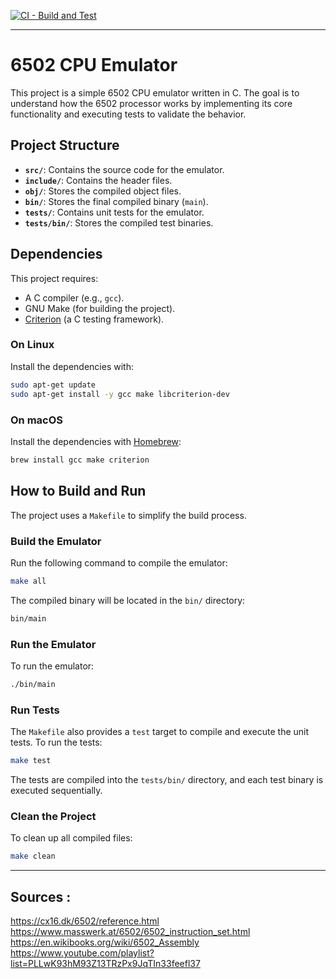 [![CI - Build and Test](https://github.com/Dark-Folt/6502-cpu-emulator/actions/workflows/c-cpp.yml/badge.svg?branch=master)](https://github.com/Dark-Folt/6502-cpu-emulator/actions/workflows/c-cpp.yml)

---

# **6502 CPU Emulator**

This project is a simple 6502 CPU emulator written in C. The goal is to understand how the 6502 processor works by implementing its core functionality and executing tests to validate the behavior.

## **Project Structure**
- **`src/`**: Contains the source code for the emulator.
- **`include/`**: Contains the header files.
- **`obj/`**: Stores the compiled object files.
- **`bin/`**: Stores the final compiled binary (`main`).
- **`tests/`**: Contains unit tests for the emulator.
- **`tests/bin/`**: Stores the compiled test binaries.

## **Dependencies**
This project requires:
- A C compiler (e.g., `gcc`).
- GNU Make (for building the project).
- [Criterion](https://github.com/Snaipe/Criterion) (a C testing framework).

### **On Linux**
Install the dependencies with:
```bash
sudo apt-get update
sudo apt-get install -y gcc make libcriterion-dev
```

### **On macOS**
Install the dependencies with [Homebrew](https://brew.sh/):
```bash
brew install gcc make criterion
```

## **How to Build and Run**
The project uses a `Makefile` to simplify the build process.

### **Build the Emulator**
Run the following command to compile the emulator:
```bash
make all
```
The compiled binary will be located in the `bin/` directory:
```bash
bin/main
```

### **Run the Emulator**
To run the emulator:
```bash
./bin/main
```

### **Run Tests**
The `Makefile` also provides a `test` target to compile and execute the unit tests. To run the tests:
```bash
make test
```

The tests are compiled into the `tests/bin/` directory, and each test binary is executed sequentially.

### **Clean the Project**
To clean up all compiled files:
```bash
make clean
```

---

## Sources :
https://cx16.dk/6502/reference.html  
https://www.masswerk.at/6502/6502_instruction_set.html  
https://en.wikibooks.org/wiki/6502_Assembly  
https://www.youtube.com/playlist?list=PLLwK93hM93Z13TRzPx9JqTIn33feefl37  
